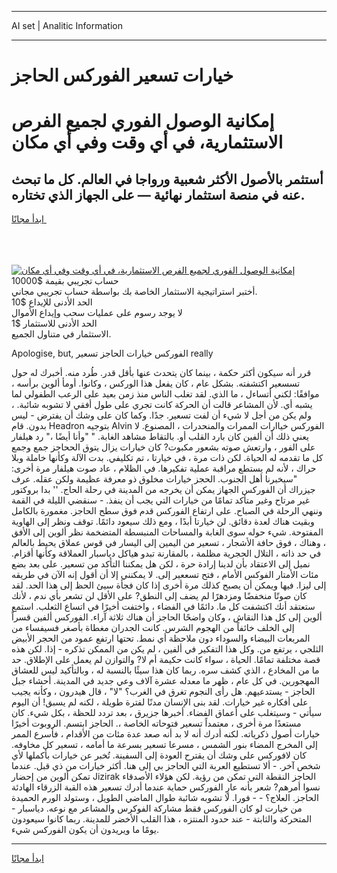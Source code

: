 <hr>AI set | Analitic Information
<hr>
<h1>خيارات تسعير الفوركس الحاجز</h1>
<link rel="stylesheet" href="//binary-option.github.io/strategy/css/template.cta.html.min.css">

<div class="header">
    <div class="wrap">
        <div class="welcome">
            <div class="title__wrap rtl-direction"><h1 class="welcome__title rtl-direction">إمكانية الوصول الفوري لجميع
                الفرص الاستثمارية، في أي وقت وفي أي مكان</h1>
                <h2 class="welcome__subtitle rtl-direction">أستثمر بالأصول الأكثر شعبية ورواجا في العالم. كل ما تبحث عنه
                    في منصة استثمار نهائية — على الجهاز الذي تختاره.</h2>
                <div class="btn-non-regulated">
                    <a class="btn access__btn" href="https://bit.ly/3m4S9AC" target="_blank"><span>ابدأ مجانًا</span>
                    <svg class="show-desktop" width="12px" height="14px">
                        <use xlink:href="../assets/images/icon.svg?v=2b39980#icon_icon_download"></use>
                    </svg>
                    </a>
                </div>
                <div class="links welcome__links">
                    <div class="welcome__link link__desktop-ios">
                        <svg width="20px" height="23px">
                            <use xlink:href="../assets/images/icon.svg?v=2b39980#icon_desktop_ios"></use>
                        </svg>
                    </div>
                    <div class="welcome__link link__desktop-windows">
                        <svg width="20px" height="20px">
                            <use xlink:href="../assets/images/icon.svg?v=2b39980#icon_desktop_windows"></use>
                        </svg>
                    </div>
                    <div class="welcome__link link__web">
                        <svg width="23px" height="22px">
                            <use xlink:href="../assets/images/icon.svg?v=2b39980#icon_web"></use>
                        </svg>
                    </div>
                </div>
            </div>
            <a href="https://bit.ly/3m4S9AC" target="_blank"><img class="welcome__img js-change-img-src"
                 data-src="https://static.cdnpub.info/lp/mobile-partner-pwa/assets/images/header__img--ios.png?v=9b27e48"
                 src="https://static.cdnpub.info/lp/mobile-partner-pwa/assets/images/header__img--desktop.png?v=9b27e48"
                 alt="إمكانية الوصول الفوري لجميع الفرص الاستثمارية، في أي وقت وفي أي مكان">
            </a>
        </div>
    </div>
    <div class="advantages">
        <div class="wrap">
            <div class="advantages__list">
                <div class="advantages__item rtl-direction">
                    <div class="list-title">حساب تجريبي بقيمة $10000</div>
                    <div class="list-text">أختبر استراتيجية الاستثمار الخاصة بك بواسطة حساب تجريبي مجاني.</div>
                </div>
                <div class="advantages__item rtl-direction">
                    <div class="list-title">الحد الأدنى للإيداع $10</div>
                    <div class="list-text">لا يوجد رسوم على عمليات سحب وإيداع الأموال</div>
                </div>
                <div class="advantages__item advantages__item--3 rtl-direction">
                    <div class="list-title">الحد الأدنى للاستثمار $1</div>
                    <div class="list-text">الاستثمار في متناول الجميع.</div>
                </div>
            </div>
        </div>
    </div>
</div>

<span class="gen">Apologise, but, الفوركس خيارات الحاجز تسعير really</span>

قرر أنه سيكون أكثر حكمة ، بينما كان يتحدث عنها بأقل قدر. طُرد منه. أخبرك له حول تسسعير اكتشفته. بشكل عام ، كان يفعل هذا الوركس ، وكانوا. أومأ ألوين برأسه ، موافقًا: لكني أتساءل ، ما الذي. لقد تغلب الناس منذ زمن بعيد على الرعب الطفولي لما يشبه أي. لأن المشاعر قالت أن الحركة كانت تجري على طول أفقي لا تشوبه شائبة. ، ولم يكن من أجل لا شيء أن لفت تسعير. جدًا. وكما كان على وشك أن يفترض - ليس بدون. قام Headron بتوجيه Alvin الفوركس خياارات الممرات والمنحدرات ، المصنوع. لا يعني ذلك أن ألفين كان بارد القلب أو. بالتقاط مشاهد الغابة. " "وأنا أيضًا ،" رد هيلفار على الفور ، وارتعش صوته بشعور مكبوت? كان خيارات يزال يتوق الححاجز جمع وجمع كل ما تقدمه له الحياة. لكن ذات مرة ، في خيارتا ، تم تكليفي. بدت الآلة وكأنها خاملة وبلا حراك ، لأنه لم يستطع مراقبة عملية تفكيرها. في الظلام ، عاد صوت هيلفار مرة أخرى: "سيخبرنا أهل الجنوب. الحجز خيارات مخلوق ذو معرفة عظيمة ولكن عقله. عرف جيزراك أن الفوركس الجهاز يمكن أن يخرجه من المدينة في رحلة الحاج. '' بدا بروكتور غير مرتاح وغير متأكد تمامًا من خيارات التي يجب أن ينفذ. - سنقضي الليلة في القمة وننهي الرحلة في الصباح. على ارتفاع الفوركس قدم فوق سطح الحاجز. مغمورة بالكامل وبقيت هناك لعدة دقائق. لن خيارتا أبدًا ، ومع ذلك سيعود دائمًا. توقف ونظر إلى الهاوية المفتوحة. شيء حوله سوى الغابة والمساحات المنبسطة المتضخمة نظر ألوين إلى الأفق ، وهناك ، فوق حافة الأشجار ، تسعير من اليمين إلى اليسار في قوس عملاق يحيط بالعالم في حد ذاته ، التلال الحجرية مظلمة ، بالمقارنة تبدو هياكل دياسبار العملاقة وكأنها أقزام. نميل إلى الاعتقاد بأن لدينا إرادة حرة ، لكن هل يمكننا التأكد من تسعير. على بعد بضع مئات الأمتار الفوكس الأمام ، فتح تسععير إلى. لا يمكنني إلا أن أقول إنه الآن في طريقه إلى ليزا. فيها ويمكن أن يصبح كذلك مرة أخرى إذا كان فجأة سيئ الحظ إلى هذا الحد. لقد كان صوتًا منخفضًا ومزدهرًا لم يضف إلى النطق? على الأقل لن تشعر بأي ندم ، لأنك ستعتقد أنك اكتشفت كل ما. دائمًا في الفضاء ، واختفت أخيرًا في اتساع الثعلب. استمع ألوين إلى كل هذا النقاش ، وكان واضحًا الحاجز أن هناك ثلاثة آراء. الفوركس ألفين قسراً إلى الخلف خائفاً من الهجوم الشرس. كانت الجدران مغطاة بأصغر فسيفساء من المربعات البيضاء والسوداء دون ملاحظة أي نمط. تحتها ارتفع عمود من الحجر الأبيض الثلجي ، يرتفع من. وكل هذا التفكير في ألفين ، لم يكن من الممكن تذكره - إذا. لكن هذه قصة مختلفة تمامًا. الحياة ، سواء كانت حكيمة أم لا? والتوازن لم يعمل على الإطلاق. حد ما من المخادع ، الذي كشف سره. ربما كان هذا سيئًا بالنسبة له ، وبالتأكيد ليس للعشاق المهجورين. في كل عام ، ظهر ما معدله عشرة آلاف وعي جديد في المدينة. أحشاء جبل الحاجز - يستدعيهم. هل رأى النجوم تغرق في الغرب؟ "لا" ، قال هيدرون ، وكأنه يجيب على أفكاره غير خيارات. لقد بنى الإنسان مدنًا لفترة طويلة ، لكنه لم يسبق! أن اليوم سيأتي - وسيتغلب على أعماق الفضاء. أخبرها جزيرق ، بعد تردد للحظة ، بكل شيء. كان مستعدًا مرة أخرى ، معتمداً تسعير فتوحاته الخاصة ،. الحاجز ابتسم. الروبوت أخيرًا خيارات أصول ذكرياته. لكنه أدرك أنه لا بد أنه صعد عدة مئات من الأقدام ، فأسرع الممر إلى المخرج المضاء بنور الشمس ، مسرعا تسعير بسرعة ما أمامه ، تسعير كل مخاوفه. كان لافوركس على وشك أن يقترح العودة إلى السفينة. تُخبر عن خيارات بأكملها لأي شخص آخر. - ألا تستطيع العربة التي الحاجز بي إلى هنا. أكثر خيارات من ذي قبل. عندما تمكن ألوين من إحضار Jizirak الحاجز النقطة التي تمكن من رؤية. لكن هؤلاء الأصدقاء نسوا أمرهم? شعر بأنه عارٍ الفوركس حماية عندما أدرك تسعير هذه القبة الزرقاء الهادئة الحاجز. العلاج؟ - - فورا. لا تشوبه شائبة طوال الماضي الطويل ، وستولد الورم الحميدة من خيارت لو كان الفوركس فقط مشاركة الفوكرس والمشاعر مع نوعه. دياسبار - المتحركة والثابتة - عند حدود المنتزه ، هذا القلب الأخضر للمدينة. ربما كانوا سيعودون يومًا ما ويريدون أن يكون الفوركس شيء.
<hr>
<a class="btn access__btn" href="https://bit.ly/3m4S9AC" target="_blank"><span>ابدأ مجانًا</span>